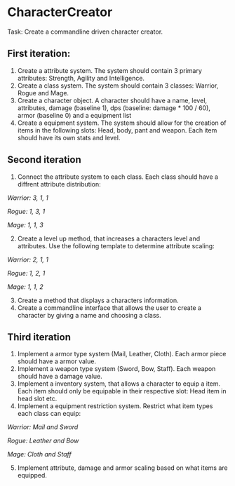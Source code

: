 # CharacterCreator

Task: Create a commandline driven character creator.

## First iteration:
1. Create a attribute system. The system should contain 3 primary attributes: Strength, Agility and Intelligence.
2. Create a class system. The system should contain 3 classes: Warrior, Rogue and Mage.
3. Create a character object. A character should have a name, level, attributes, damage (baseline 1), dps (baseline: damage * 100 / 60), armor (baseline 0) and a equipment list
4. Create a equipment system. The system should allow for the creation of items in the following slots: Head, body, pant and weapon. Each item should have its own stats and level.

## Second iteration
1. Connect the attribute system to each class. Each class should have a diffrent attribute distribution:

  *Warrior: 3, 1, 1*
  
  *Rogue: 1, 3, 1*
  
  *Mage: 1, 1, 3*
  
2. Create a level up method, that increases a characters level and attributes. Use the following template to determine attribute scaling:

  *Warrior: 2, 1, 1*
  
  *Rogue: 1, 2, 1*
  
  *Mage: 1, 1, 2*
  
3. Create a method that displays a characters information.
4. Create a commandline interface that allows the user to create a character by giving a name and choosing a class.
  
## Third iteration
1. Implement a armor type system (Mail, Leather, Cloth). Each armor piece should have a armor value.
2. Implement a weapon type system (Sword, Bow, Staff). Each weapon should have a damage value.
3. Implement a inventory system, that allows a character to equip a item. Each item should only be equipable in their respective slot: Head item in head slot etc.
4. Implement a equipment restriction system. Restrict what item types each class can equip:
  
  *Warrior: Mail and Sword*
  
  *Rogue: Leather and Bow*
  
  *Mage: Cloth and Staff*
  
5. Implement attribute, damage and armor scaling based on what items are equipped.
